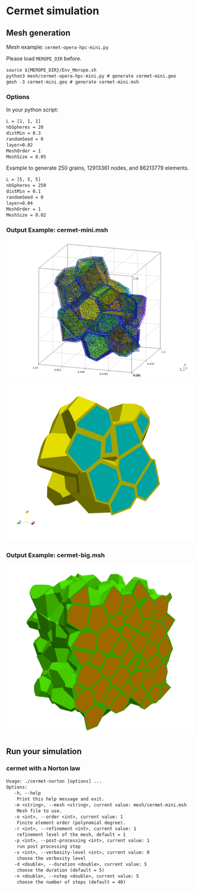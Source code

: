 # Cermet simulation

## Mesh generation

Mesh example: `cermet-opera-hpc-mini.py`


Please load `MEROPE_DIR` before.

```
source ${MEROPE_DIR}/Env_Merope.sh
python3 mesh/cermet-opera-hpc-mini.py # generate cermet-mini.geo
gmsh -3 cermet-mini.geo # generate cermet-mini.msh
```

### Options

In your python script: 

```
L = [1, 1, 1]
nbSpheres = 20 
distMin = 0.3
randomSeed = 0
layer=0.02
MeshOrder = 1
MeshSize = 0.05
```

Example to generate 250 grains, 12913361 nodes, and 86213779 elements.


```
L = [5, 5, 5]
nbSpheres = 250
distMin = 0.1
randomSeed = 0
layer=0.04
MeshOrder = 1
MeshSize = 0.02
```

### Output Example: cermet-mini.msh

![Cermet Case](doc/cermet-mini.png)

![Cermet Case png](doc/cermet-mini-vtk.png)

### Output Example: cermet-big.msh

![Cermet Case png](doc/cermet-big-vtk.png)

## Run your simulation

### cermet with a Norton law

```
Usage: ./cermet-norton [options] ...
Options:
   -h, --help
	Print this help message and exit.
   -m <string>, --mesh <string>, current value: mesh/cermet-mini.msh
	Mesh file to use.
   -o <int>, --order <int>, current value: 1
	Finite element order (polynomial degree).
   -r <int>, --refinement <int>, current value: 1
	refinement level of the mesh, default = 1
   -p <int>, --post-processing <int>, current value: 1
	run post processing step
   -v <int>, --verbosity-level <int>, current value: 0
	choose the verbosity level
   -d <double>, --duration <double>, current value: 5
	choose the duration (default = 5)
   -n <double>, --nstep <double>, current value: 5
	choose the number of steps (default = 40)
```
